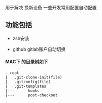 用于解决 换新设备 一些开发常用配置自动配置

## 功能包括
- zsh安装

- github gitlab账户自动切换

#### MAC下 的目录树如下
```
- root
|   .git-clone-init(file)
|   .gitconfig(file)
|   .git-templates
|---      hooks
|---      post-checkout
```